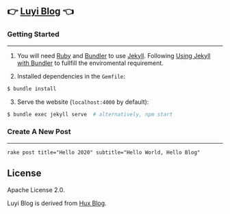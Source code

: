 👉 [Luyi Blog](https://slyjason.github.io/) 👈
--------------------------------------------------

### Getting Started

--------------------------------------------------

1. You will need [Ruby](https://www.ruby-lang.org/en/) and [Bundler](https://bundler.io/) to use [Jekyll](https://jekyllrb.com/). Following [Using Jekyll with Bundler](https://jekyllrb.com/tutorials/using-jekyll-with-bundler/) to fullfill the enviromental requirement.

2. Installed dependencies in the `Gemfile`:
```sh
$ bundle install 
```

3. Serve the website (`localhost:4000` by default):
```sh
$ bundle exec jekyll serve  # alternatively, npm start
```

### Create A New Post

--------------------------------------------------
```
rake post title="Hello 2020" subtitle="Hello World, Hello Blog"
```

License
-------

Apache License 2.0.

Luyi Blog is derived from [Hux Blog](https://github.com/Huxpro/huxpro.github.io).
